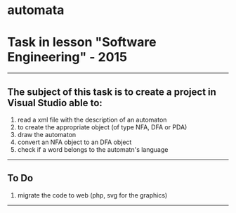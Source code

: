 # automata
# Task in lesson "Software Engineering" - 2015
-------------------------------------------------------
The subject of this task is to create a project in Visual Studio able to:
--------------------------------------------------------------------------
1. read a xml file with the description of an automaton
2. to create the appropriate object (of type NFA, DFA or PDA)
3. draw the automaton 
4. convert an NFA object to an DFA object
5. check if a word belongs to the automatn's language
--------------------------------------------------------------------------
To Do
--------------------------------------------------------------------------
1. migrate the code to web (php, svg for the graphics)
--------------------------------------------------------------------------
